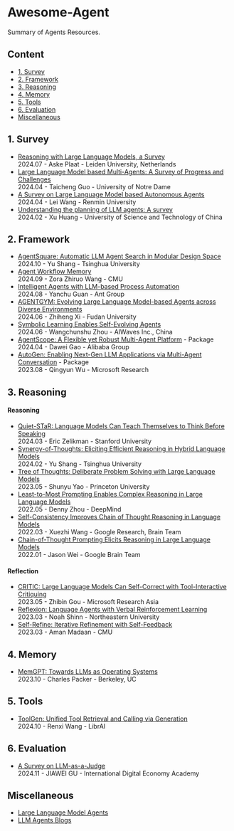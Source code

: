# Awesome-Agent
Summary of Agents Resources.

## Content

- [1. Survey](#1-survey)
- [2. Framework](#2-framework)
- [3. Reasoning](#3-reasoning)
- [4. Memory](#4-memory)
- [5. Tools](#5-tools)
- [6. Evaluation](#6-evaluation)
- [Miscellaneous](#miscellaneous)
  
## 1. Survey
- [Reasoning with Large Language Models, a Survey](https://arxiv.org/abs/2407.11511v1)  
  2024.07 - Aske Plaat - Leiden University, Netherlands  
- [Large Language Model based Multi-Agents: A Survey of Progress and Challenges](https://arxiv.org/abs/2402.01680)  
  2024.04 - Taicheng Guo - University of Notre Dame
- [A Survey on Large Language Model based Autonomous Agents](https://arxiv.org/abs/2308.11432)  
  2024.04 - Lei Wang - Renmin University  
- [Understanding the planning of LLM agents: A survey](https://arxiv.org/abs/2402.02716)  
  2024.02 - Xu Huang - University of Science and Technology of China  
  
## 2. Framework
- [AgentSquare: Automatic LLM Agent Search in Modular Design Space](https://arxiv.org/abs/2410.06153v1)  
  2024.10 - Yu Shang - Tsinghua University  
- [Agent Workflow Memory](https://arxiv.org/abs/2409.07429)  
  2024.09 - Zora Zhiruo Wang - CMU
- [Intelligent Agents with LLM-based Process Automation](https://dl.acm.org/doi/pdf/10.1145/3637528.3671646)  
  2024.08 - Yanchu Guan - Ant Group  
- [AGENTGYM: Evolving Large Language Model-based Agents across Diverse Environments](https://arxiv.org/abs/2406.04151)  
  2024.06 - Zhiheng Xi - Fudan University  
- [Symbolic Learning Enables Self-Evolving Agents](https://arxiv.org/abs/2406.18532)  
  2024.06 - Wangchunshu Zhou - AIWaves Inc., China
- [AgentScope: A Flexible yet Robust Multi-Agent Platform](https://arxiv.org/abs/2402.14034)  - Package  
  2024.04 - Dawei Gao - Alibaba Group  
- [AutoGen: Enabling Next-Gen LLM Applications via Multi-Agent Conversation](https://arxiv.org/abs/2308.08155) - Package  
  2023.08 - Qingyun Wu - Microsoft Research  

## 3. Reasoning
#### Reasoning
- [Quiet-STaR: Language Models Can Teach Themselves to Think Before Speaking](https://arxiv.org/abs/2403.09629)  
  2024.03 - Eric Zelikman - Stanford University
- [Synergy-of-Thoughts: Eliciting Efficient Reasoning in Hybrid Language Models](https://arxiv.org/abs/2402.02563)  
  2024.02 - Yu Shang - Tsinghua University  
- [Tree of Thoughts: Deliberate Problem Solving with Large Language Models](https://arxiv.org/abs/2305.10601)  
  2023.05 - Shunyu Yao - Princeton University   
- [Least-to-Most Prompting Enables Complex Reasoning in Large Language Models](https://arxiv.org/abs/2205.10625)  
  2022.05 - Denny Zhou - DeepMind
- [Self-Consistency Improves Chain of Thought Reasoning in Language Models](https://arxiv.org/abs/2203.11171)  
  2022.03 - Xuezhi Wang - Google Research, Brain Team  
- [Chain-of-Thought Prompting Elicits Reasoning in Large Language Models](https://arxiv.org/abs/2201.11903)  
  2022.01 - Jason Wei - Google Brain Team  

#### Reflection
- [CRITIC: Large Language Models Can Self-Correct with Tool-Interactive Critiquing](https://arxiv.org/abs/2305.11738)  
  2023.05 - Zhibin Gou - Microsoft Research Asia  
- [Reflexion: Language Agents with Verbal Reinforcement Learning](https://arxiv.org/abs/2303.11366)  
  2023.03 - Noah Shinn - Northeastern University  
- [Self-Refine: Iterative Refinement with Self-Feedback](https://arxiv.org/abs/2303.17651)  
  2023.03 - Aman Madaan - CMU  

## 4. Memory
- [MemGPT: Towards LLMs as Operating Systems](https://arxiv.org/abs/2310.08560)  
  2023.10 - Charles Packer - Berkeley, UC  

## 5. Tools
- [ToolGen: Unified Tool Retrieval and Calling via Generation](https://arxiv.org/abs/2410.03439)  
  2024.10 - Renxi Wang - LibrAI  

## 6. Evaluation
- [A Survey on LLM-as-a-Judge](https://arxiv.org/abs/2411.15594)  
  2024.11 - JIAWEI GU - International Digital Economy Academy  

## Miscellaneous
- [Large Language Model Agents](https://llmagents-learning.org/f24)
- [LLM Agents Blogs](https://juejin.cn/user/1398234521286557/posts)
